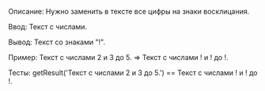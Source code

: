 Описание:
Нужно заменить в тексте все цифры на знаки восклицания.

Ввод:
Текст с числами.

Вывод:
Текст со знаками "!".

Пример:
Текст с числами 2 и 3 до 5. => Текст с числами ! и ! до !.

Тесты:
getResult('Текст с числами 2 и 3 до 5.') == Текст с числами ! и ! до !.
